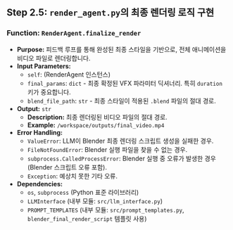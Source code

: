 ## Step 2.5: `render_agent.py`의 최종 렌더링 로직 구현

### Function: `RenderAgent.finalize_render`

*   **Purpose:** 피드백 루프를 통해 완성된 최종 스타일을 기반으로, 전체 애니메이션을 비디오 파일로 렌더링합니다.
*   **Input Parameters:**
    *   `self`: (RenderAgent 인스턴스)
    *   `final_params`: `dict` - 최종 확정된 VFX 파라미터 딕셔너리. 특히 `duration` 키가 중요합니다.
    *   `blend_file_path`: `str` - 최종 스타일이 적용된 `.blend` 파일의 절대 경로.
*   **Output:** `str`
    *   **Description:** 최종 렌더링된 비디오 파일의 절대 경로.
    *   **Example:** `/workspace/outputs/final_video.mp4`
*   **Error Handling:**
    *   `ValueError`: LLM이 Blender 최종 렌더링 스크립트 생성을 실패한 경우.
    *   `FileNotFoundError`: Blender 실행 파일을 찾을 수 없는 경우.
    *   `subprocess.CalledProcessError`: Blender 실행 중 오류가 발생한 경우 (Blender 스크립트 오류 포함).
    *   `Exception`: 예상치 못한 기타 오류.
*   **Dependencies:**
    *   `os`, `subprocess` (Python 표준 라이브러리)
    *   `LLMInterface` (내부 모듈: `src/llm_interface.py`)
    *   `PROMPT_TEMPLATES` (내부 모듈: `src/prompt_templates.py`, `blender_final_render_script` 템플릿 사용)